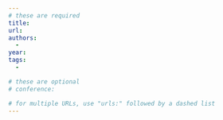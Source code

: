 ```yaml
---
# these are required
title:
url:
authors:
  -
year:
tags:
  -

# these are optional
# conference:

# for multiple URLs, use "urls:" followed by a dashed list
---
```


<!---
If you have one, it's a good idea to start out with a representative image. Use markdown format: ![](https://advances.realtimerendering.com/s2020/index_files/image010.jpg)
-->

<!---
Alternatively, if there's a YouTube link for the presentation then you can embed that instead. You can get the embed code by right-clicking on the video and then clicking "Copy embed code", which you can then paste directly into this file.
-->

<!---
Next, summarize the main focus of the content using a concise sentence or two. Try to use plain language as much as possible.
-->

<!---
Follow that with a few bullet points or sentences that describe the key takeaways from the content.
-->
